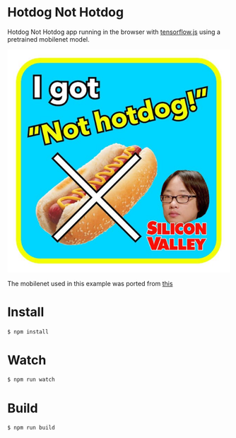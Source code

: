 # Hotdog Not Hotdog

Hotdog Not Hotdog app running in the browser with [tensorflow.js](https://github.com/tensorflow/tfjs) using a pretrained mobilenet model.

![hotdog][hotdog]

The mobilenet used in this example was ported from
[this](https://storage.cloud.google.com/tfjs-models/savedmodel/mobilenet_v1_1.0_224/weights_manifest.json)

[hotdog]: ./images/jinyang.jpeg

# Install
```sh
$ npm install
```

# Watch
```sh
$ npm run watch
```

# Build
```sh
$ npm run build
```